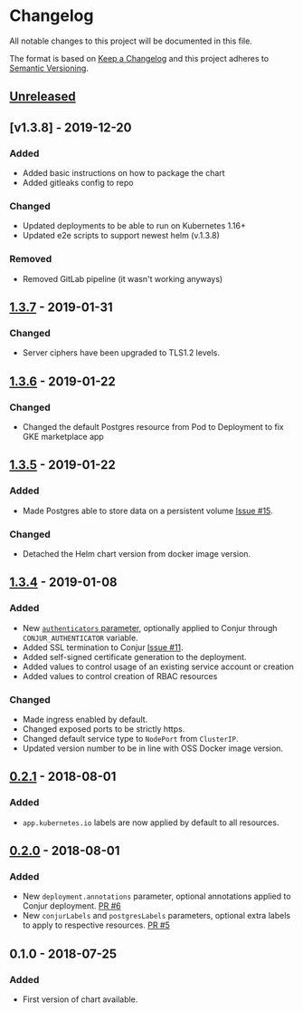 # Changelog
All notable changes to this project will be documented in this file.

The format is based on [Keep a Changelog](http://keepachangelog.com/en/1.0.0/)
and this project adheres to [Semantic Versioning](http://semver.org/spec/v2.0.0.html).

## [Unreleased]

## [v1.3.8] - 2019-12-20

### Added
- Added basic instructions on how to package the chart
- Added gitleaks config to repo

### Changed
- Updated deployments to be able to run on Kubernetes 1.16+
- Updated e2e scripts to support newest helm (v.1.3.8)

### Removed
- Removed GitLab pipeline (it wasn't working anyways)

## [1.3.7] - 2019-01-31
### Changed
- Server ciphers have been upgraded to TLS1.2 levels.

## [1.3.6] - 2019-01-22
### Changed
- Changed the default Postgres resource from Pod to Deployment to fix GKE marketplace app

## [1.3.5] - 2019-01-22
### Added
- Made Postgres able to store data on a persistent volume [Issue #15](https://github.com/cyberark/conjur-oss-helm-chart/issues/15).

### Changed
- Detached the Helm chart version from docker image version.

## [1.3.4] - 2019-01-08
### Added
- New [`authenticators` parameter](./conjur-oss#configuration), optionally applied to Conjur through `CONJUR_AUTHENTICATOR` variable.
- Added SSL termination to Conjur [Issue #11](https://github.com/cyberark/conjur-oss-helm-chart/issues/11).
- Added self-signed certificate generation to the deployment.
- Added values to control usage of an existing service account or creation
- Added values to control creation of RBAC resources

### Changed
- Made ingress enabled by default.
- Changed exposed ports to be strictly https.
- Changed default service type to `NodePort` from `ClusterIP`.
- Updated version number to be in line with OSS Docker image version.

## [0.2.1] - 2018-08-01
### Added
- `app.kubernetes.io` labels are now applied by default to all resources.

## [0.2.0] - 2018-08-01
### Added
- New `deployment.annotations` parameter, optional annotations applied to Conjur deployment.
    [PR #6](https://github.com/cyberark/conjur-oss-helm-chart/pull/6)
- New `conjurLabels` and `postgresLabels` parameters,
    optional extra labels to apply to respective resources.
    [PR #5](https://github.com/cyberark/conjur-oss-helm-chart/pull/5)

## 0.1.0 - 2018-07-25
### Added
- First version of chart available.

[Unreleased]: https://github.com/cyberark/conjur-oss-helm-chart/compare/v1.3.8...HEAD
[1.3.8]: https://github.com/cyberark/conjur-oss-helm-chart/compare/v1.3.7...v1.3.8
[1.3.7]: https://github.com/cyberark/conjur-oss-helm-chart/compare/v1.3.6...v1.3.7
[1.3.6]: https://github.com/cyberark/conjur-oss-helm-chart/compare/v1.3.5...v1.3.6
[1.3.5]: https://github.com/cyberark/conjur-oss-helm-chart/compare/v1.3.4...v1.3.5
[1.3.4]: https://github.com/cyberark/conjur-oss-helm-chart/compare/v0.2.1...v1.3.4
[0.2.1]: https://github.com/cyberark/conjur-oss-helm-chart/compare/v0.2.0...v0.2.1
[0.2.0]: https://github.com/cyberark/conjur-oss-helm-chart/compare/v0.1.0...v0.2.0
